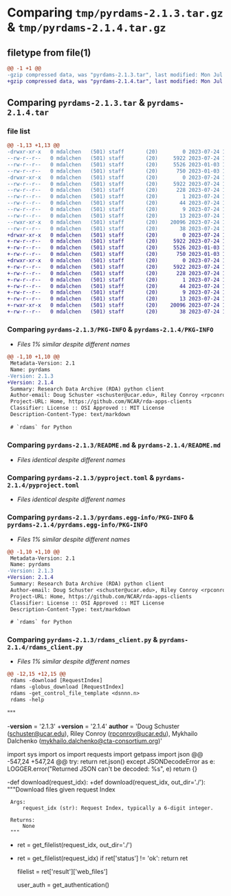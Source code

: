 # Comparing `tmp/pyrdams-2.1.3.tar.gz` & `tmp/pyrdams-2.1.4.tar.gz`

## filetype from file(1)

```diff
@@ -1 +1 @@
-gzip compressed data, was "pyrdams-2.1.3.tar", last modified: Mon Jul 24 13:20:04 2023, max compression
+gzip compressed data, was "pyrdams-2.1.4.tar", last modified: Mon Jul 24 13:48:48 2023, max compression
```

## Comparing `pyrdams-2.1.3.tar` & `pyrdams-2.1.4.tar`

### file list

```diff
@@ -1,13 +1,13 @@
-drwxr-xr-x   0 mdalchen   (501) staff       (20)        0 2023-07-24 13:20:04.187635 pyrdams-2.1.3/
--rw-r--r--   0 mdalchen   (501) staff       (20)     5922 2023-07-24 13:20:04.187367 pyrdams-2.1.3/PKG-INFO
--rw-r--r--   0 mdalchen   (501) staff       (20)     5526 2023-01-03 14:13:52.000000 pyrdams-2.1.3/README.md
--rw-r--r--   0 mdalchen   (501) staff       (20)      750 2023-01-03 14:13:52.000000 pyrdams-2.1.3/pyproject.toml
-drwxr-xr-x   0 mdalchen   (501) staff       (20)        0 2023-07-24 13:20:04.187057 pyrdams-2.1.3/pyrdams.egg-info/
--rw-r--r--   0 mdalchen   (501) staff       (20)     5922 2023-07-24 13:20:04.000000 pyrdams-2.1.3/pyrdams.egg-info/PKG-INFO
--rw-r--r--   0 mdalchen   (501) staff       (20)      228 2023-07-24 13:20:04.000000 pyrdams-2.1.3/pyrdams.egg-info/SOURCES.txt
--rw-r--r--   0 mdalchen   (501) staff       (20)        1 2023-07-24 13:20:04.000000 pyrdams-2.1.3/pyrdams.egg-info/dependency_links.txt
--rw-r--r--   0 mdalchen   (501) staff       (20)       44 2023-07-24 13:20:04.000000 pyrdams-2.1.3/pyrdams.egg-info/entry_points.txt
--rw-r--r--   0 mdalchen   (501) staff       (20)        9 2023-07-24 13:20:04.000000 pyrdams-2.1.3/pyrdams.egg-info/requires.txt
--rw-r--r--   0 mdalchen   (501) staff       (20)       13 2023-07-24 13:20:04.000000 pyrdams-2.1.3/pyrdams.egg-info/top_level.txt
--rwxr-xr-x   0 mdalchen   (501) staff       (20)    20096 2023-07-24 13:15:59.000000 pyrdams-2.1.3/rdams_client.py
--rw-r--r--   0 mdalchen   (501) staff       (20)       38 2023-07-24 13:20:04.187746 pyrdams-2.1.3/setup.cfg
+drwxr-xr-x   0 mdalchen   (501) staff       (20)        0 2023-07-24 13:48:48.959727 pyrdams-2.1.4/
+-rw-r--r--   0 mdalchen   (501) staff       (20)     5922 2023-07-24 13:48:48.959431 pyrdams-2.1.4/PKG-INFO
+-rw-r--r--   0 mdalchen   (501) staff       (20)     5526 2023-01-03 14:13:52.000000 pyrdams-2.1.4/README.md
+-rw-r--r--   0 mdalchen   (501) staff       (20)      750 2023-01-03 14:13:52.000000 pyrdams-2.1.4/pyproject.toml
+drwxr-xr-x   0 mdalchen   (501) staff       (20)        0 2023-07-24 13:48:48.959030 pyrdams-2.1.4/pyrdams.egg-info/
+-rw-r--r--   0 mdalchen   (501) staff       (20)     5922 2023-07-24 13:48:48.000000 pyrdams-2.1.4/pyrdams.egg-info/PKG-INFO
+-rw-r--r--   0 mdalchen   (501) staff       (20)      228 2023-07-24 13:48:48.000000 pyrdams-2.1.4/pyrdams.egg-info/SOURCES.txt
+-rw-r--r--   0 mdalchen   (501) staff       (20)        1 2023-07-24 13:48:48.000000 pyrdams-2.1.4/pyrdams.egg-info/dependency_links.txt
+-rw-r--r--   0 mdalchen   (501) staff       (20)       44 2023-07-24 13:48:48.000000 pyrdams-2.1.4/pyrdams.egg-info/entry_points.txt
+-rw-r--r--   0 mdalchen   (501) staff       (20)        9 2023-07-24 13:48:48.000000 pyrdams-2.1.4/pyrdams.egg-info/requires.txt
+-rw-r--r--   0 mdalchen   (501) staff       (20)       13 2023-07-24 13:48:48.000000 pyrdams-2.1.4/pyrdams.egg-info/top_level.txt
+-rwxr-xr-x   0 mdalchen   (501) staff       (20)    20096 2023-07-24 13:47:47.000000 pyrdams-2.1.4/rdams_client.py
+-rw-r--r--   0 mdalchen   (501) staff       (20)       38 2023-07-24 13:48:48.959798 pyrdams-2.1.4/setup.cfg
```

### Comparing `pyrdams-2.1.3/PKG-INFO` & `pyrdams-2.1.4/PKG-INFO`

 * *Files 1% similar despite different names*

```diff
@@ -1,10 +1,10 @@
 Metadata-Version: 2.1
 Name: pyrdams
-Version: 2.1.3
+Version: 2.1.4
 Summary: Research Data Archive (RDA) python client
 Author-email: Doug Schuster <schuster@ucar.edu>, Riley Conroy <rpconroy@ucar.edu>, Mykhailo Dalchenko <mykhailo.dalchenko@cta-consortium.org>
 Project-URL: Home, https://github.com/NCAR/rda-apps-clients
 Classifier: License :: OSI Approved :: MIT License
 Description-Content-Type: text/markdown
 
 # `rdams` for Python
```

### Comparing `pyrdams-2.1.3/README.md` & `pyrdams-2.1.4/README.md`

 * *Files identical despite different names*

### Comparing `pyrdams-2.1.3/pyproject.toml` & `pyrdams-2.1.4/pyproject.toml`

 * *Files identical despite different names*

### Comparing `pyrdams-2.1.3/pyrdams.egg-info/PKG-INFO` & `pyrdams-2.1.4/pyrdams.egg-info/PKG-INFO`

 * *Files 1% similar despite different names*

```diff
@@ -1,10 +1,10 @@
 Metadata-Version: 2.1
 Name: pyrdams
-Version: 2.1.3
+Version: 2.1.4
 Summary: Research Data Archive (RDA) python client
 Author-email: Doug Schuster <schuster@ucar.edu>, Riley Conroy <rpconroy@ucar.edu>, Mykhailo Dalchenko <mykhailo.dalchenko@cta-consortium.org>
 Project-URL: Home, https://github.com/NCAR/rda-apps-clients
 Classifier: License :: OSI Approved :: MIT License
 Description-Content-Type: text/markdown
 
 # `rdams` for Python
```

### Comparing `pyrdams-2.1.3/rdams_client.py` & `pyrdams-2.1.4/rdams_client.py`

 * *Files 1% similar despite different names*

```diff
@@ -12,15 +12,15 @@
 rdams -download [RequestIndex]
 rdams -globus_download [RequestIndex]
 rdams -get_control_file_template <dsnnn.n>
 rdams -help
 ```
 """
 
-__version__ = '2.1.3'
+__version__ = '2.1.4'
 __author__ = 'Doug Schuster (schuster@ucar.edu), Riley Conroy (rpconroy@ucar.edu), Mykhailo Dalchenko (mykhailo.dalchenko@cta-consortium.org)'
 
 import sys
 import os
 import requests
 import getpass
 import json
@@ -547,24 +547,24 @@
     try:
         return ret.json()
     except JSONDecodeError as e:
         LOGGER.error("Returned JSON can't be decoded: %s", e)
         return {}
 
 
-def download(request_idx):
+def download(request_idx, out_dir='./'):
     """Download files given request Index
 
     Args:
         request_idx (str): Request Index, typically a 6-digit integer.
 
     Returns:
         None
     """
-    ret = get_filelist(request_idx, out_dir='./')
+    ret = get_filelist(request_idx)
     if ret['status'] != 'ok':
         return ret
 
     filelist = ret['result']['web_files']
 
     user_auth = get_authentication()
```

